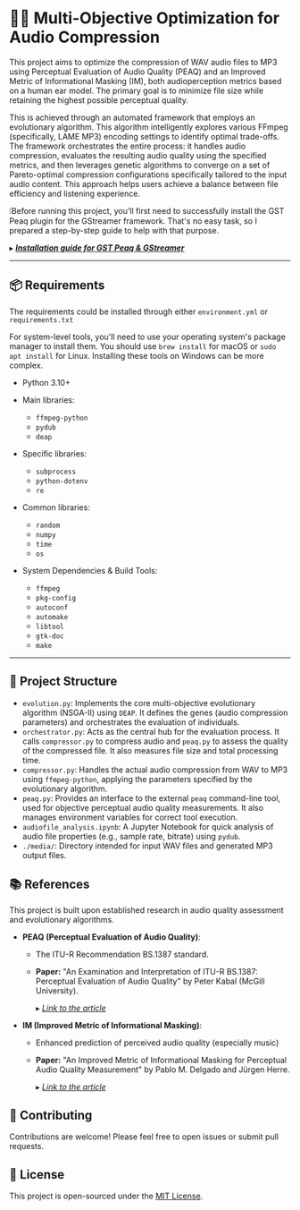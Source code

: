 # 🧬🎵 Multi-Objective Optimization for Audio Compression
This project aims to optimize the compression of WAV audio files to MP3 using Perceptual Evaluation of Audio Quality (PEAQ) and an Improved Metric of Informational Masking (IM), both audioperception metrics based on a human ear model. The primary goal is to minimize file size while retaining the highest possible perceptual quality.

This is achieved through an automated framework that employs an evolutionary algorithm. This algorithm intelligently explores various FFmpeg (specifically, LAME MP3) encoding settings to identify optimal trade-offs. The framework orchestrates the entire process: it handles audio compression, evaluates the resulting audio quality using the specified metrics, and then leverages genetic algorithms to converge on a set of Pareto-optimal compression configurations specifically tailored to the input audio content. This approach helps users achieve a balance between file efficiency and listening experience.

❕Before running this project, you'll first need to successfully install the GST Peaq plugin for the GStreamer framework. That's no easy task, so I prepared a step-by-step guide to help with that purpose.

▸ [***Installation guide for GST Peaq & GStreamer***](./GStreamer_install.md)

---

## 📦 Requirements

The requirements could be installed through either `environment.yml` or `requirements.txt`

For system-level tools, you'll need to use your operating system's package manager to install them. You should use `brew install` for macOS or `sudo apt install` for Linux. Installing these tools on Windows can be more complex.

- Python 3.10+
- Main libraries:
  - `ffmpeg-python`
  - `pydub`
  - `deap`

- Specific libraries:
  - `subprocess`
  - `python-dotenv`
  - `re`

- Common libraries:
  - `random`
  - `numpy`
  - `time`
  - `os`

- System Dependencies & Build Tools:
  - `ffmpeg`
  - `pkg-config`
  - `autoconf`
  - `automake`
  - `libtool`
  - `gtk-doc`
  - `make`

---

## 📂 Project Structure

* `evolution.py`: Implements the core multi-objective evolutionary algorithm (NSGA-II) using `DEAP`. It defines the genes (audio compression parameters) and orchestrates the evaluation of individuals.
* `orchestrator.py`: Acts as the central hub for the evaluation process. It calls `compressor.py` to compress audio and `peaq.py` to assess the quality of the compressed file. It also measures file size and total processing time.
* `compressor.py`: Handles the actual audio compression from WAV to MP3 using `ffmpeg-python`, applying the parameters specified by the evolutionary algorithm.
* `peaq.py`: Provides an interface to the external `peaq` command-line tool, used for objective perceptual audio quality measurements. It also manages environment variables for correct tool execution.
* `audiofile_analysis.ipynb`: A Jupyter Notebook for quick analysis of audio file properties (e.g., sample rate, bitrate) using `pydub`.
* `./media/`: Directory intended for input WAV files and generated MP3 output files.

## 📚 References

This project is built upon established research in audio quality assessment and evolutionary algorithms.

* **PEAQ (Perceptual Evaluation of Audio Quality)**:
    * The ITU-R Recommendation BS.1387 standard.
    * **Paper:** "An Examination and Interpretation of ITU-R BS.1387: Perceptual Evaluation of Audio Quality" by Peter Kabal (McGill University).

      ▸ [*Link to the article*](https://www.mmsp.ece.mcgill.ca/Documents/Reports/2002/KabalR2002v2.pdf)
* **IM (Improved Metric of Informational Masking)**:
    * Enhanced prediction of perceived audio quality (especially music)
    * **Paper:** "An Improved Metric of Informational Masking for Perceptual Audio Quality Measurement" by Pablo M. Delgado and Jürgen Herre.

      ▸ [*Link to the article*](https://arxiv.org/abs/2307.06656)

## 🤝 Contributing

Contributions are welcome! Please feel free to open issues or submit pull requests.

## 📄 License

This project is open-sourced under the [MIT License](https://mit-license.org/).